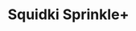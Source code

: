 ---
slug: squidki-sprinkle
title: Squidki Sprinkle+
description: "Squidki Sprinkle+ is an exciting online game. Play for free directly in your browser!"
icon: /images/new_mods/Sprunki Sprinkle+.png
url: https://wowtbc.net/sprunkin/sprinkle+/index.html
previewImage: /images/new_mods/Sprunki Sprinkle+.png
type: new mods

# SEO配置
seo:
  title: "Squidki Sprinkle+ - Play Free Online Game | Fun Browser Games"
  description: "Squidki Sprinkle+ - Play this fun online game for free in your browser. No download required!"
  ogImage: "/images/new_mods/Sprunki Sprinkle+.png"
  keywords: "squidki-sprinkle, online game, browser game, free game, new mods game, play online"

videoUrls:
  - https://www.youtube.com/embed/example1
  - https://www.youtube.com/embed/example2

whyPlay:
  title: "Why Play Squidki Sprinkle+?"
  items:
    - "Immersive Gameplay: Squidki Sprinkle+ offers an engaging and immersive gaming experience that will keep you entertained for hours"
    - "Challenging Levels: Test your skills with increasingly difficult challenges and obstacles"
    - "Beautiful Graphics: Enjoy stunning visuals and smooth animations that bring the game world to life"
    - "Regular Updates: New content and features are added regularly to keep the game fresh and exciting"
    - "Free to Play: Experience all the fun without spending a penny"
    - "Community Features: Connect with other players, share strategies, and compete for high scores"
    - "Cross-Platform: Play on any device with a web browser, no downloads required"

features:
  title: "Key Features of Squidki Sprinkle+"
  image: "/images/new_mods/Sprunki Sprinkle+.png"
  items:
    - "Intuitive Controls: Easy to learn controls make Squidki Sprinkle+ accessible for players of all skill levels"
    - "Multiple Game Modes: Enjoy various gameplay options that provide different challenges and experiences"
    - "Character Customization: Personalize your gaming experience with unique characters and items"
    - "Achievement System: Complete special tasks to earn rewards and recognition"
    - "Leaderboards: Compete with players worldwide and see who can achieve the highest scores"

characteristics:
  title: "Game Characteristics"
  image: "/images/new_mods/Sprunki Sprinkle+.png"
  items:
    - "Genre: New mods game with elements of strategy and skill"
    - "Difficulty: Suitable for both casual gamers and those seeking a challenge"
    - "Play Time: Quick sessions or extended gameplay, depending on your preference"
    - "Art Style: Vibrant and engaging visuals that enhance the gaming experience"
    - "Sound Design: Immersive audio that complements the gameplay perfectly"

info: "Squidki Sprinkle+ is an exciting online game that offers players a unique and engaging gaming experience. With its intuitive controls, stunning visuals, and challenging gameplay, Squidki Sprinkle+ provides hours of entertainment for players of all ages and skill levels. Whether you're looking for a quick gaming session during a break or an extended play session, Squidki Sprinkle+ delivers an immersive experience that will keep you coming back for more. The game features multiple levels of increasing difficulty, ensuring that players are constantly challenged as they progress. With regular updates adding new content and features, Squidki Sprinkle+ remains fresh and exciting, providing endless entertainment options for its growing community of players."

howToPlayIntro: "Welcome to Squidki Sprinkle+! This guide will walk you through the basics and help you master the game. Whether you're a beginner or looking to improve your skills, these tips and instructions will enhance your gaming experience."

howToPlaySteps:
  - title: "Getting Started"
    description: "Begin your Squidki Sprinkle+ adventure by familiarizing yourself with the controls. Use your keyboard or mouse to navigate through the game interface. The tutorial will guide you through the basic mechanics and help you understand the objectives."
  - title: "Understanding the Objectives"
    description: "In Squidki Sprinkle+, your main goal is to progress through levels by completing specific objectives. Each level presents unique challenges that require different strategies and approaches."
  - title: "Mastering the Controls"
    description: "Practice using the controls to improve your precision and reaction time. Squidki Sprinkle+ requires quick reflexes and strategic thinking to overcome obstacles and defeat opponents."
  - title: "Utilizing Power-ups"
    description: "Collect power-ups throughout the game to enhance your abilities and overcome difficult challenges. Each power-up offers unique advantages that can be crucial for success."
  - title: "Developing Strategies"
    description: "As you progress in Squidki Sprinkle+, develop effective strategies for different scenarios. Analyze patterns, anticipate challenges, and adapt your approach to maximize your performance."

faq:
  title: "Frequently Asked Questions about Squidki Sprinkle+"
  items:
    - question: "Is Squidki Sprinkle+ free to play?"
      answer: "Yes, Squidki Sprinkle+ is completely free to play directly in your web browser. No downloads or purchases are required to enjoy the full game experience."
    - question: "Can I play Squidki Sprinkle+ on mobile devices?"
      answer: "Yes, Squidki Sprinkle+ is optimized for both desktop and mobile play. You can enjoy the game on any device with a web browser and internet connection."
    - question: "Are there any in-game purchases?"
      answer: "While Squidki Sprinkle+ is free to play, there may be optional in-game purchases available for cosmetic items or additional features that don't affect core gameplay."
    - question: "How often is Squidki Sprinkle+ updated?"
      answer: "The developers regularly update Squidki Sprinkle+ with new content, features, and improvements based on player feedback and game performance."
    - question: "Can I play Squidki Sprinkle+ offline?"
      answer: "Currently, Squidki Sprinkle+ requires an internet connection to play as it's a browser-based online game."
    - question: "Is Squidki Sprinkle+ suitable for children?"
      answer: "Yes, Squidki Sprinkle+ is designed to be family-friendly and suitable for players of all ages."
    - question: "How do I report bugs or issues?"
      answer: "If you encounter any problems while playing Squidki Sprinkle+, you can report them through the game's support page or contact the developers directly through their website."
    - question: "Still Have Questions?"
      answer: "If you have additional questions about Squidki Sprinkle+ that aren't covered in this FAQ, please visit our support center or contact our customer service team for assistance."
---